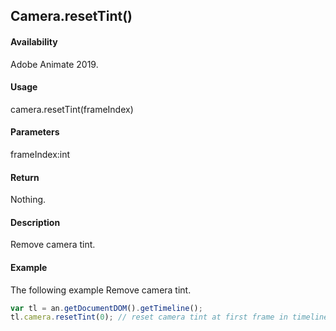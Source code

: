 ## Camera.resetTint()

#### Availability

Adobe Animate 2019.

#### Usage

camera.resetTint(frameIndex)

#### Parameters

frameIndex:int

#### Return

Nothing.

#### Description

Remove camera tint.

#### Example

The following example Remove camera tint.

```javascript
var tl = an.getDocumentDOM().getTimeline();
tl.camera.resetTint(0); // reset camera tint at first frame in timeline
```
